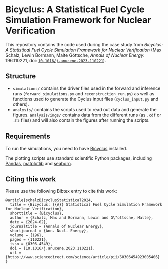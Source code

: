 # Bicyclus: A Statistical Fuel Cycle Simulation Framework for Nuclear Verification
This repository contains the code used during the case study from _Bicyclus: A
Statistical Fuel Cycle Simulation Framework for Nuclear Verification_ (Max
Schalz, Lewin Bormann, Malte Göttsche, _Annals of Nuclear
Energy_: 196.110221, doi: [`10.1016/j.anucene.2023.110221`](https://www.doi.org/10.1016/j.anucene.2023.110221)).

## Structure
- `simulations/` contains the driver files used in the forward and inference
  runs (`forward_simulations.py` and `reconstruction_run.py`) as well as
  functions used to generate the Cyclus input files (`cyclus_input.py` and
  others).
- `analysis/` contains the scripts used to read out data and generate the
  figures.
  `analysis/imgs/` contains data from the different runs (as `.cdf` or `.h5`
  files) and will also contain the figures after running the scripts.

## Requirements
To run the simulations, you need to have
[Bicyclus](https://github.com/Nuclear-Verification-and-Disarmament/bicyclus)
installed.

The plotting scripts use standard scientific Python packages, including
[Pandas](https://pandas.pydata.org/), [matplotlib](https://matplotlib.org/) and
[seaborn](https://seaborn.pydata.org/).

## Citing this work
Please use the following Bibtex entry to cite this work:
```
@article{schalzBicyclusStatistical2024,
  title = {Bicyclus: {{A}} Statistical Fuel Cycle Simulation Framework for Nuclear Verification},
  shorttitle = {Bicyclus},
  author = {Schalz, Max and Bormann, Lewin and G\"ottsche, Malte},
  date = {2024-02},
  journaltitle = {Annals of Nuclear Energy},
  shortjournal = {Ann. Nucl. Energy},
  volume = {196},
  pages = {110221},
  issn = {0306-4549},
  doi = {10.1016/j.anucene.2023.110221},  
  url = {https://www.sciencedirect.com/science/article/pii/S0306454923005406}
}                                                                                                                                                                                                           
```
